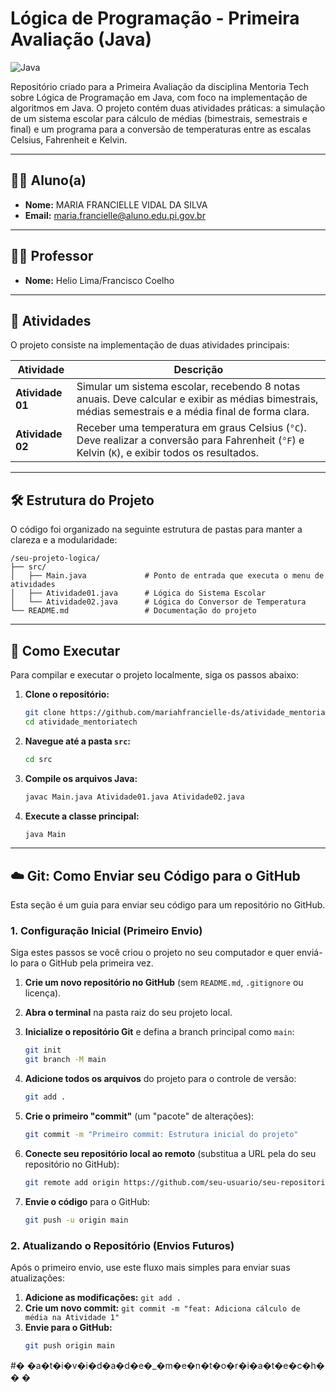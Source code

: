 # Lógica de Programação - Primeira Avaliação (Java)

![Java](https://img.shields.io/badge/Java-ED8B00?style=for-the-badge&logo=java&logoColor=white)

Repositório criado para a Primeira Avaliação da disciplina Mentoria Tech sobre Lógica de Programação em Java, com foco na implementação de algoritmos em Java. O projeto contém duas atividades práticas: a simulação de um sistema escolar para cálculo de médias (bimestrais, semestrais e final) e um programa para a conversão de temperaturas entre as escalas Celsius, Fahrenheit e Kelvin.

---

## 👨‍💻 Aluno(a)

* **Nome:** MARIA FRANCIELLE VIDAL DA SILVA
* **Email:** maria.francielle@aluno.edu.pi.gov.br

---

## 👨‍🏫 Professor

* **Nome:** Helio Lima/Francisco Coelho

---

## 📝 Atividades

O projeto consiste na implementação de duas atividades principais:

| Atividade              | Descrição                                                                                                                                              |
| ---------------------- | -------------------------------------------------------------------------------------------------------------------------------------------------------- |
| **Atividade 01** | Simular um sistema escolar, recebendo 8 notas anuais. Deve calcular e exibir as médias bimestrais, médias semestrais e a média final de forma clara.  |
| **Atividade 02** | Receber uma temperatura em graus Celsius (`°C`). Deve realizar a conversão para Fahrenheit (`°F`) e Kelvin (`K`), e exibir todos os resultados. |

---

## 🛠️ Estrutura do Projeto

O código foi organizado na seguinte estrutura de pastas para manter a clareza e a modularidade:

```
/seu-projeto-logica/
├── src/
│   ├── Main.java             # Ponto de entrada que executa o menu de atividades
│   ├── Atividade01.java      # Lógica do Sistema Escolar
│   └── Atividade02.java      # Lógica do Conversor de Temperatura
└── README.md                 # Documentação do projeto
```

---

## 🚀 Como Executar

Para compilar e executar o projeto localmente, siga os passos abaixo:

1. **Clone o repositório:**

   ```bash
   git clone https://github.com/mariahfrancielle-ds/atividade_mentoriatech.git
   cd atividade_mentoriatech
   ```
2. **Navegue até a pasta `src`:**

   ```bash
   cd src
   ```
3. **Compile os arquivos Java:**

   ```bash
   javac Main.java Atividade01.java Atividade02.java
   ```
4. **Execute a classe principal:**

   ```bash
   java Main
   ```

---

## ☁️ Git: Como Enviar seu Código para o GitHub

Esta seção é um guia para enviar seu código para um repositório no GitHub.

### 1. Configuração Inicial (Primeiro Envio)

Siga estes passos se você criou o projeto no seu computador e quer enviá-lo para o GitHub pela primeira vez.

1. **Crie um novo repositório no GitHub** (sem `README.md`, `.gitignore` ou licença).
2. **Abra o terminal** na pasta raiz do seu projeto local.
3. **Inicialize o repositório Git** e defina a branch principal como `main`:

   ```bash
   git init
   git branch -M main
   ```
4. **Adicione todos os arquivos** do projeto para o controle de versão:

   ```bash
   git add .
   ```
5. **Crie o primeiro "commit"** (um "pacote" de alterações):

   ```bash
   git commit -m "Primeiro commit: Estrutura inicial do projeto"
   ```
6. **Conecte seu repositório local ao remoto** (substitua a URL pela do seu repositório no GitHub):

   ```bash
   git remote add origin https://github.com/seu-usuario/seu-repositorio.git
   ```
7. **Envie o código** para o GitHub:

   ```bash
   git push -u origin main
   ```

### 2. Atualizando o Repositório (Envios Futuros)

Após o primeiro envio, use este fluxo mais simples para enviar suas atualizações:

1. **Adicione as modificações:** `git add .`
2. **Crie um novo commit:** `git commit -m "feat: Adiciona cálculo de média na Atividade 1"`
3. **Envie para o GitHub:**
   ```bash
   git push origin main
   ```

#� �a�t�i�v�i�d�a�d�e�_�m�e�n�t�o�r�i�a�t�e�c�h�
�
�
 
